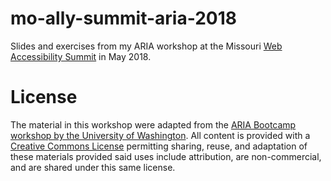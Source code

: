 # mo-ally-summit-aria-2018
Slides and exercises from my ARIA workshop at the Missouri [Web Accessibility Summit](http://webaccessibilitysummit.org/) in May 2018.

# License
The material in this workshop were adapted from the [ARIA Bootcamp workshop by the University of Washington](https://github.com/uwfrontendtech/aria-bootcamp). All content is provided with a [Creative Commons License](https://creativecommons.org/licenses/by-nc-sa/3.0/) permitting sharing, reuse, and adaptation of these materials provided said uses include attribution, are non-commercial, and are shared under this same license.

